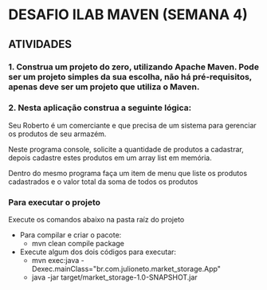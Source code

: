 <h1>DESAFIO ILAB MAVEN (SEMANA 4)</h1>

<h2>ATIVIDADES</h2>

<h3>1. Construa um projeto do zero, utilizando Apache Maven. Pode ser um projeto simples da sua escolha, não há
pré-requisitos, apenas deve ser um projeto que utiliza o Maven.</h3>

<h3>2. Nesta aplicação construa a seguinte lógica:</h3>

<p>Seu Roberto é um comerciante e que precisa de um sistema para gerenciar os produtos de seu armazém.</p>
<p>Neste programa console, solicite a quantidade de produtos a cadastrar, depois cadastre estes produtos em um array list em memória.</p>
<p>Dentro do mesmo programa faça um item de menu que liste os produtos cadastrados e o valor total da soma de todos os produtos</p>

<h3>Para executar o projeto</h3>
Execute os comandos abaixo na pasta raíz do projeto

- Para compilar e criar o pacote:
  - mvn clean compile package
- Execute algum dos dois códigos para executar:
  - mvn exec:java -Dexec.mainClass="br.com.julioneto.market_storage.App"
  - java -jar target/market_storage-1.0-SNAPSHOT.jar
